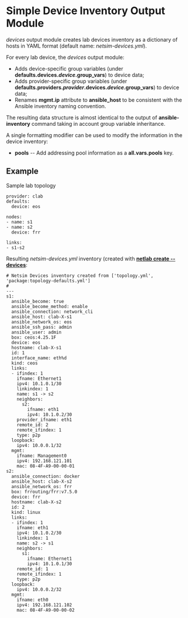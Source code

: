 # Simple Device Inventory Output Module

*devices* output module creates lab devices inventory as a dictionary of hosts in YAML format (default name: *netsim-devices.yml*).

For every lab device, the *devices* output module:

* Adds device-specific group variables (under **defaults.devices._device_.group_vars**) to device data;
* Adds provider-specific group variables (under **defaults.providers._provider_.devices._device_.group_vars**) to device data;
* Renames **mgmt.ip** attribute to **ansible_host** to be consistent with the Ansible inventory naming convention.

The resulting data structure is almost identical to the output of **ansible-inventory** command taking in account group variable inheritance.

A single formatting modifier can be used to modify the information in the device inventory:

* **pools** -- Add addressing pool information as a **all.vars.pools** key.

## Example

Sample lab topology

```
provider: clab
defaults:
  device: eos

nodes:
- name: s1
- name: s2
  device: frr

links:
- s1-s2
```

Resulting *netsim-devices.yml* inventory (created with **[netlab create --devices](../netlab/create.md)**:

```
# Netsim Devices inventory created from ['topology.yml', 'package:topology-defaults.yml']
#
---
s1:
  ansible_become: true
  ansible_become_method: enable
  ansible_connection: network_cli
  ansible_host: clab-X-s1
  ansible_network_os: eos
  ansible_ssh_pass: admin
  ansible_user: admin
  box: ceos:4.25.1F
  device: eos
  hostname: clab-X-s1
  id: 1
  interface_name: eth%d
  kind: ceos
  links:
  - ifindex: 1
    ifname: Ethernet1
    ipv4: 10.1.0.1/30
    linkindex: 1
    name: s1 -> s2
    neighbors:
      s2:
        ifname: eth1
        ipv4: 10.1.0.2/30
    provider_ifname: eth1
    remote_id: 2
    remote_ifindex: 1
    type: p2p
  loopback:
    ipv4: 10.0.0.1/32
  mgmt:
    ifname: Management0
    ipv4: 192.168.121.101
    mac: 08-4F-A9-00-00-01
s2:
  ansible_connection: docker
  ansible_host: clab-X-s2
  ansible_network_os: frr
  box: frrouting/frr:v7.5.0
  device: frr
  hostname: clab-X-s2
  id: 2
  kind: linux
  links:
  - ifindex: 1
    ifname: eth1
    ipv4: 10.1.0.2/30
    linkindex: 1
    name: s2 -> s1
    neighbors:
      s1:
        ifname: Ethernet1
        ipv4: 10.1.0.1/30
    remote_id: 1
    remote_ifindex: 1
    type: p2p
  loopback:
    ipv4: 10.0.0.2/32
  mgmt:
    ifname: eth0
    ipv4: 192.168.121.102
    mac: 08-4F-A9-00-00-02
```
